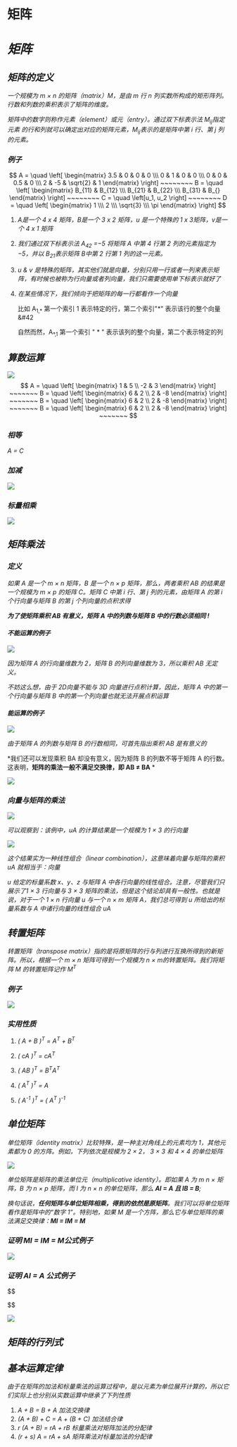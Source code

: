 # 矩阵


# ***矩阵***

## ***矩阵的定义***

*一个规模为 m × n  的矩阵（matrix）M，是由 m 行 n 列实数所构成的矩形阵列。行数和列数的乘积表示了矩阵的维度。*

*矩阵中的数字则称作元素（element）或元（entry）。通过双下标表示法 M<sub>ij</sub>指定元素
的行和列就可以确定出对应的矩阵元素，M<sub>ij</sub>表示的是矩阵中第 i 行、第 j 列的元素。*

### ***例子***

$$
A = \quad \left[ \begin{matrix} 3.5 & 0 & 0 & 0 \\\ 0 & 1 & 0 & 0 \\\ 0 & 0 & 0.5 & 0 \\\ 2 & -5 & \sqrt{2} & 1   \end{matrix} \right] ~~~~~~~~ 
B = \quad \left[ \begin{matrix} B_{11} & B_{12} \\\ B_{21} & B_{22} \\\ B_{31} & B_{}  \end{matrix} \right] ~~~~~~~~
C = \quad \left[u_1, u_2 \right] ~~~~~~~~
D = \quad \left[ \begin{matrix} 1 \\\ 2 \\\ \sqrt{3} \\\ \pi \end{matrix} \right]
$$

1. *A是一个 4 x 4 矩阵，B是一个 3 x 2 矩阵，u 是一个特殊的 1 x 3矩阵，v是一个 4 x 1 矩阵*

2. *我们通过双下标表示法  A<sub>42</sub> =−5 将矩阵 A 中第 4 行第 2 列的元素指定为−5，并以  B<sub>21</sub>表示矩阵 B中第 2 行第 1 列的这一元素。*

3. *u & v 是特殊的矩阵，其实他们就是向量，分别只用一行或者一列来表示矩阵，有时候也被称为行向量或者列向量，我们只需要使用单下标表示就好了*

4. *在某些情况下，我们倾向于把矩阵的每一行都看作一个向量*
   
   比如 A<sub>1,\*</sub> 第一个索引 1 表示特定的行，第二个索引"\*" 表示该行的整个向量&#42
   
   自然而然，A<sub>*,1</sub> 第一个索引 " * " 表示该列的整个向量，第二个表示特定的列

## ***算数运算***

![](https://raw.githubusercontent.com/CuteCocoa/MyImage/main/2025/01/22-17-06-19-2025-01-22-17-06-16-1737536772656.png)
$$
A = \quad \left[ \begin{matrix} 1 & 5 \\ -2 & 3 \end{matrix} \right] ~~~~~~~
B = \quad \left[ \begin{matrix} 6 & 2 \\ 2 & -8 \end{matrix} \right] ~~~~~~~
B = \quad \left[ \begin{matrix} 6 & 2 \\ 2 & -8 \end{matrix} \right] ~~~~~~~
B = \quad \left[ \begin{matrix} 6 & 2 \\ 2 & -8 \end{matrix} \right] ~~~~~~~
$$

### ***相等***

*A = C*

### ***加减***

![](https://raw.githubusercontent.com/CuteCocoa/MyImage/main/2025/01/22-17-13-21-2025-01-22-17-13-19-image.png)

### ***标量相乘***

![](https://raw.githubusercontent.com/CuteCocoa/MyImage/main/2025/01/22-17-14-03-2025-01-22-17-14-01-image.png)

## ***矩阵乘法***

### ***定义***

*如果 A 是一个 m × n  矩阵，B 是一个 n × p  矩阵，那么，两者乘积 AB 的结果是一个规模为 m × p  的矩阵 C。矩阵 C 中第 i 行、第 j 列的元素，由矩阵 A 的第 i 个行向量与矩阵 B 的第 j 个列向量的点积求得*

***为了使矩阵乘积 AB 有意义，矩阵 A 中的列数与矩阵 B 中的行数必须相同 !***

#### ***不能运算的例子***

![](https://raw.githubusercontent.com/CuteCocoa/MyImage/main/2025/01/22-17-32-04-2025-01-22-17-27-47-image.png)

*因为矩阵 A 的行向量维数为 2，矩阵 B 的列向量维数为 3，所以乘积 AB 无定义。*

*不妨这么想，由于 2D向量不能与 3D 向量进行点积计算，因此，矩阵 A 中的第一个行向量与矩阵 B 中的第一个列向量也就无法开展点积运算*

#### ***能运算的例子***

![](https://raw.githubusercontent.com/CuteCocoa/MyImage/main/2025/01/22-17-29-17-2025-01-22-17-29-14-image.png)

*由于矩阵 A 的列数与矩阵 B 的行数相同，可首先指出乘积 AB 是有意义的*

*我们还可以发现乘积 BA 却没有意义，因为矩阵 B 的列数不等于矩阵 A 的行数。这表明，**矩阵的乘法一般不满足交换律，即 AB ≠ BA** *

![](https://raw.githubusercontent.com/CuteCocoa/MyImage/main/2025/01/22-17-31-43-2025-01-22-17-31-40-1737538292728.png)

### ***向量与矩阵的乘法***

![](https://raw.githubusercontent.com/CuteCocoa/MyImage/main/2025/01/22-17-41-58-2025-01-22-17-41-54-1737538911168.png) 

*可以观察到：该例中，uA 的计算结果是一个规模为 1 × 3 的行向量*

![](https://raw.githubusercontent.com/CuteCocoa/MyImage/main/2025/01/22-17-44-29-2025-01-22-17-44-27-image.png)

*这个结果实为一种线性组合（linear combination），这意味着向量与矩阵的乘积 uA 就相当于：向量*

*u 给定的标量系数 x、y、z 与矩阵 A 中各行向量的线性组合。注意，尽管我们只展示了1 × 3  行向量与 3 × 3*
*矩阵的乘法，但是这个结论却具有一般性。也就是说，对于一个 1 × n 行向量 u 与一个 n × m 矩阵 A，我们总可得到 u 所给出的标量系数与 A 中诸行向量的线性组合 uA*

## ***转置矩阵***

*转置矩阵（transpose matrix）指的是将原矩阵的行与列进行互换所得到的新矩阵。所以，根据一个 m × n 矩阵可得到一个规模为 n × m的转置矩阵。我们将矩阵 M 的转置矩阵记作 M<sup>T</sup>*

### ***例子***

![](https://raw.githubusercontent.com/CuteCocoa/MyImage/main/2025/01/22-17-51-11-2025-01-22-17-51-09-image.png)

### ***实用性质***

1. *( A + B )<sup>T</sup> = A<sup>T</sup> + B<sup>T</sup>*

2. *( cA )<sup>T</sup> = cA<sup>T</sup>*

3. *( AB )<sup>T</sup> = B<sup>T</sup>A<sup>T</sup>*

4. *( A<sup>T</sup> )<sup>T</sup>  = A*

5. *( A<sup>-1</sup> )<sup>T</sup> = ( A<sup>T</sup> )<sup>-1</sup>*

## ***单位矩阵***

*单位矩阵（identity matrix）比较特殊，是一种主对角线上的元素均为 1，其他元素都为 0 的方阵。例如，下列依次是规模为 2 × 2， 3 × 3  和 4 × 4 的单位矩阵*

![](https://raw.githubusercontent.com/CuteCocoa/MyImage/main/2025/01/22-17-56-33-2025-01-22-17-56-31-image.png)

*单位矩阵是矩阵的乘法单位元（multiplicative identity）。即如果 A 为 m n × 矩阵，B 为 n × p  矩阵，而 I 为 n × n 的单位矩阵，那么 **AI = A 且 IB = B**;*

*换句话说，**任何矩阵与单位矩阵相乘，得到的依然是原矩阵**。我们可以将单位矩阵看作是矩阵中的“数字 1”。特别地，如果 M 是一个方阵，那么它与单位矩阵的乘法满足交换律：**MI = IM = M***

### ***证明 MI = IM = M公式例子***

![](https://raw.githubusercontent.com/CuteCocoa/MyImage/main/2025/01/22-18-07-42-2025-01-22-18-06-29-image.png)

### ***证明 AI = A 公式例子***

$$

$$

![](https://raw.githubusercontent.com/CuteCocoa/MyImage/main/2025/01/22-18-07-44-2025-01-22-18-07-39-image.png)

## ***矩阵的行列式***

## ***基本运算定律***

*由于在矩阵的加法和标量乘法的运算过程中，是以元素为单位展开计算的，所以它们实际上也分别从实数运算中继承了下列性质*

1. *A + B = B + A 加法交换律*
2. *(A + B) + C = A + (B + C) 加法结合律*
3. *r (A + B) = rA + rB 标量乘法对矩阵加法的分配律*
4. *(r + s) A = rA + sA 矩阵乘法对标量加法的分配律*

